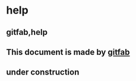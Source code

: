 # help
## gitfab,help
This document is made by [gitfab](http://gitfab.org)
---
under construction
---
